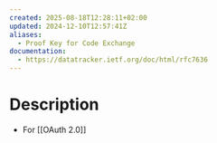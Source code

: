 ```yaml
---
created: 2025-08-18T12:28:11+02:00
updated: 2024-12-10T12:57:41Z
aliases:
  - Proof Key for Code Exchange
documentation:
  - https://datatracker.ietf.org/doc/html/rfc7636
---
```

# Description
- For [[OAuth 2.0]]